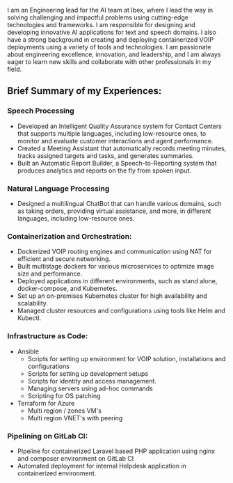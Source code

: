 I am an Engineering lead for the AI team at Ibex, where I lead the way in solving challenging and impactful problems using cutting-edge technologies and frameworks. I am responsible for designing and developing innovative AI applications for text and speech domains. I also have a strong background in creating and deploying containerized VOIP deployments using a variety of tools and technologies. I am passionate about engineering excellence, innovation, and leadership, and I am always eager to learn new skills and collaborate with other professionals in my field.

## Brief Summary of my Experiences:

### Speech Processing

- Developed an Intelligent Quality Assurance system for Contact Centers that supports multiple languages, including low-resource ones, to monitor and evaluate customer interactions and agent performance.
- Created a Meeting Assistant that automatically records meeting minutes, tracks assigned targets and tasks, and generates summaries.
- Built an Automatic Report Builder, a Speech-to-Reporting system that produces analytics and reports on the fly from spoken input.

### Natural Language Processing

- Designed a multilingual ChatBot that can handle various domains, such as taking orders, providing virtual assistance, and more, in different languages, including low-resource ones.

### Containerization and Orchestration:

- Dockerized VOIP routing engines and communication using NAT for efficient and secure networking.
- Built multistage dockers for various microservices to optimize image size and performance.
- Deployed applications in different environments, such as stand alone, docker-compose, and Kubernetes.
- Set up an on-premises Kubernetes cluster for high availability and scalability.
- Managed cluster resources and configurations using tools like Helm and Kubectl.

### Infrastructure as Code:

- Ansible
    - Scripts for setting up environment for VOIP solution, installations and configurations
    - Scripts for setting up development setups
    - Scripts for identity and access management.
    - Managing servers using ad-hoc commands
    - Scripting for OS patching
- Terraform for Azure
    - Multi region / zones VM's
    - Multi region VNET's with peering

### Pipelining on GitLab CI:

- Pipeline for containerized Laravel based PHP application using nginx and composer environment on GitLab CI
- Automated deployment for internal Helpdesk application in containerized environment.


<!---
SyedAunZaidi/SyedAunZaidi is a ✨ special ✨ repository because its `README.md` (this file) appears on your GitHub profile.
You can click the Preview link to take a look at your changes.
--->
